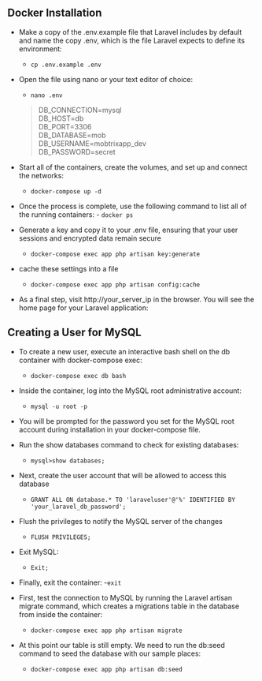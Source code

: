 
## Docker Installation

* Make a copy of the .env.example file that Laravel includes by default and name the copy .env, which is the file Laravel expects to define its environment:

    - `cp .env.example .env`

* Open the file using nano or your text editor of choice:

    - `nano .env`


    > DB_CONNECTION=mysql<br>
    > DB_HOST=db<br>
    > DB_PORT=3306<br>
    > DB_DATABASE=mob<br>
    > DB_USERNAME=mobtrixapp_dev<br>
    > DB_PASSWORD=secret<br>

* Start all of the containers, create the volumes, and set up and connect the networks:

    - `docker-compose up -d`

* Once the process is complete, use the following command to list all of the running containers:
       - `docker ps`

    

* Generate a key and copy it to your .env file, ensuring that your user sessions and encrypted data remain secure
    
    - `docker-compose exec app php artisan key:generate`

* cache these settings into a file
    - `docker-compose exec app php artisan config:cache`


* As a final step,   visit http://your_server_ip in the browser. You will see the  home page for your Laravel application:

## Creating a User for MySQL

* To create a new user, execute an interactive bash shell on the db container with docker-compose exec:
    - `docker-compose exec db bash`

* Inside the container, log into the MySQL root administrative account:
    - `mysql -u root -p`

* You will be prompted for the password you set for the MySQL root account during installation in your docker-compose file.

* Run the show databases command to check for existing databases:
    - `mysql>show databases;`

* Next, create the user account that will be allowed to access this database

    - `GRANT ALL ON database.* TO 'laraveluser'@'%' IDENTIFIED BY 'your_laravel_db_password';` 

* Flush the privileges to notify the MySQL server of the changes
    - `FLUSH PRIVILEGES;`

 * Exit MySQL:
    - `Exit;`

 * Finally, exit the container:
        -`exit`


 * First, test the connection to MySQL by running the Laravel artisan migrate command, which creates a migrations table in the database from inside the container:

    - `docker-compose exec app php artisan migrate`

 * At this point our table is still empty. We need to run the db:seed command to seed the database with our sample places:
    - `docker-compose exec app php artisan db:seed`
